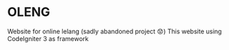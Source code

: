 # OLENG
Website for online lelang (sadly abandoned project 😟)
This website using CodeIgniter 3 as framework
